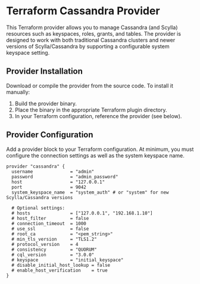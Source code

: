 # Terraform Cassandra Provider

This Terraform provider allows you to manage Cassandra (and Scylla) resources such as keyspaces, roles, grants, and tables. The provider is designed to work with both traditional Cassandra clusters and newer versions of Scylla/Cassandra by supporting a configurable system keyspace setting.

## Provider Installation

Download or compile the provider from the source code. To install it manually:
1. Build the provider binary.
2. Place the binary in the appropriate Terraform plugin directory.
3. In your Terraform configuration, reference the provider (see below).

## Provider Configuration

Add a provider block to your Terraform configuration. At minimum, you must configure the connection settings as well as the system keyspace name.

```hcl
provider "cassandra" {
  username              = "admin"
  password              = "admin_password"
  host                  = "127.0.0.1"
  port                  = 9042
  system_keyspace_name  = "system_auth" # or "system" for new Scylla/Cassandra versions

  # Optional settings:
  # hosts               = ["127.0.0.1", "192.168.1.10"]
  # host_filter         = false
  # connection_timeout  = 1000
  # use_ssl             = false
  # root_ca             = "<pem_string>"
  # min_tls_version     = "TLS1.2"
  # protocol_version    = 4
  # consistency         = "QUORUM"
  # cql_version         = "3.0.0"
  # keyspace            = "initial_keyspace"
  # disable_initial_host_lookup = false
  # enable_host_verification    = true
}
